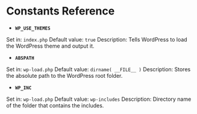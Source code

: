 # Constants Reference

* **`WP_USE_THEMES`**

Set in: `index.php`
Default value: `true`
Description: Tells WordPress to load the WordPress theme and output it.

* **`ABSPATH`**

Set in: `wp-load.php`
Default value: `dirname( __FILE__ )`
Description: Stores the absolute path to the WordPress root folder.

* **`WP_INC`**

Set in: `wp-load.php`
Default value: `wp-includes`
Description: Directory name of the folder that contains the includes.
